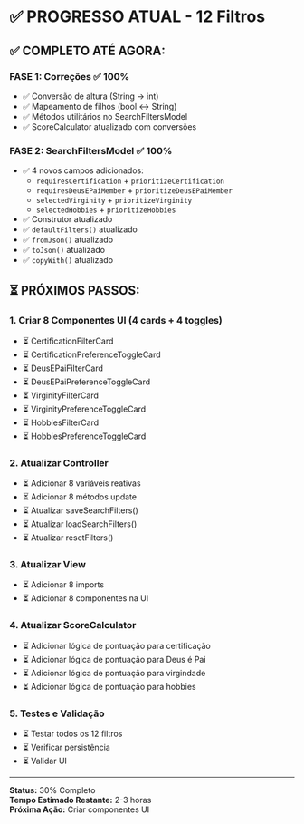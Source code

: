 # ✅ PROGRESSO ATUAL - 12 Filtros

## ✅ COMPLETO ATÉ AGORA:

### FASE 1: Correções ✅ 100%
- ✅ Conversão de altura (String → int)
- ✅ Mapeamento de filhos (bool ↔ String)
- ✅ Métodos utilitários no SearchFiltersModel
- ✅ ScoreCalculator atualizado com conversões

### FASE 2: SearchFiltersModel ✅ 100%
- ✅ 4 novos campos adicionados:
  - `requiresCertification` + `prioritizeCertification`
  - `requiresDeusEPaiMember` + `prioritizeDeusEPaiMember`
  - `selectedVirginity` + `prioritizeVirginity`
  - `selectedHobbies` + `prioritizeHobbies`
- ✅ Construtor atualizado
- ✅ `defaultFilters()` atualizado
- ✅ `fromJson()` atualizado
- ✅ `toJson()` atualizado
- ✅ `copyWith()` atualizado

## ⏳ PRÓXIMOS PASSOS:

### 1. Criar 8 Componentes UI (4 cards + 4 toggles)
- ⏳ CertificationFilterCard
- ⏳ CertificationPreferenceToggleCard
- ⏳ DeusEPaiFilterCard
- ⏳ DeusEPaiPreferenceToggleCard
- ⏳ VirginityFilterCard
- ⏳ VirginityPreferenceToggleCard
- ⏳ HobbiesFilterCard
- ⏳ HobbiesPreferenceToggleCard

### 2. Atualizar Controller
- ⏳ Adicionar 8 variáveis reativas
- ⏳ Adicionar 8 métodos update
- ⏳ Atualizar saveSearchFilters()
- ⏳ Atualizar loadSearchFilters()
- ⏳ Atualizar resetFilters()

### 3. Atualizar View
- ⏳ Adicionar 8 imports
- ⏳ Adicionar 8 componentes na UI

### 4. Atualizar ScoreCalculator
- ⏳ Adicionar lógica de pontuação para certificação
- ⏳ Adicionar lógica de pontuação para Deus é Pai
- ⏳ Adicionar lógica de pontuação para virgindade
- ⏳ Adicionar lógica de pontuação para hobbies

### 5. Testes e Validação
- ⏳ Testar todos os 12 filtros
- ⏳ Verificar persistência
- ⏳ Validar UI

---

**Status:** 30% Completo  
**Tempo Estimado Restante:** 2-3 horas  
**Próxima Ação:** Criar componentes UI
